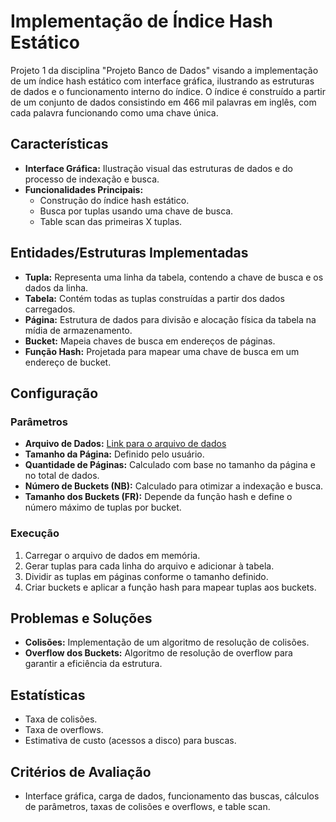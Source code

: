 # Implementação de Índice Hash Estático

Projeto 1 da disciplina "Projeto Banco de Dados" visando a implementação de um índice hash estático com interface gráfica, ilustrando as estruturas de dados e o funcionamento interno do índice. O índice é construído a partir de um conjunto de dados consistindo em 466 mil palavras em inglês, com cada palavra funcionando como uma chave única.

## Características

- **Interface Gráfica:** Ilustração visual das estruturas de dados e do processo de indexação e busca.
- **Funcionalidades Principais:**
    - Construção do índice hash estático.
    - Busca por tuplas usando uma chave de busca.
    - Table scan das primeiras X tuplas.

## Entidades/Estruturas Implementadas

- **Tupla:** Representa uma linha da tabela, contendo a chave de busca e os dados da linha.
- **Tabela:** Contém todas as tuplas construídas a partir dos dados carregados.
- **Página:** Estrutura de dados para divisão e alocação física da tabela na mídia de armazenamento.
- **Bucket:** Mapeia chaves de busca em endereços de páginas.
- **Função Hash:** Projetada para mapear uma chave de busca em um endereço de bucket.

## Configuração

### Parâmetros

- **Arquivo de Dados:** [Link para o arquivo de dados](https://github.com/dwyl/english-words)
- **Tamanho da Página:** Definido pelo usuário.
- **Quantidade de Páginas:** Calculado com base no tamanho da página e no total de dados.
- **Número de Buckets (NB):** Calculado para otimizar a indexação e busca.
- **Tamanho dos Buckets (FR):** Depende da função hash e define o número máximo de tuplas por bucket.

### Execução

1. Carregar o arquivo de dados em memória.
2. Gerar tuplas para cada linha do arquivo e adicionar à tabela.
3. Dividir as tuplas em páginas conforme o tamanho definido.
4. Criar buckets e aplicar a função hash para mapear tuplas aos buckets.

## Problemas e Soluções

- **Colisões:** Implementação de um algoritmo de resolução de colisões.
- **Overflow dos Buckets:** Algoritmo de resolução de overflow para garantir a eficiência da estrutura.

## Estatísticas

- Taxa de colisões.
- Taxa de overflows.
- Estimativa de custo (acessos a disco) para buscas.

## Critérios de Avaliação

- Interface gráfica, carga de dados, funcionamento das buscas, cálculos de parâmetros, taxas de colisões e overflows, e table scan.

